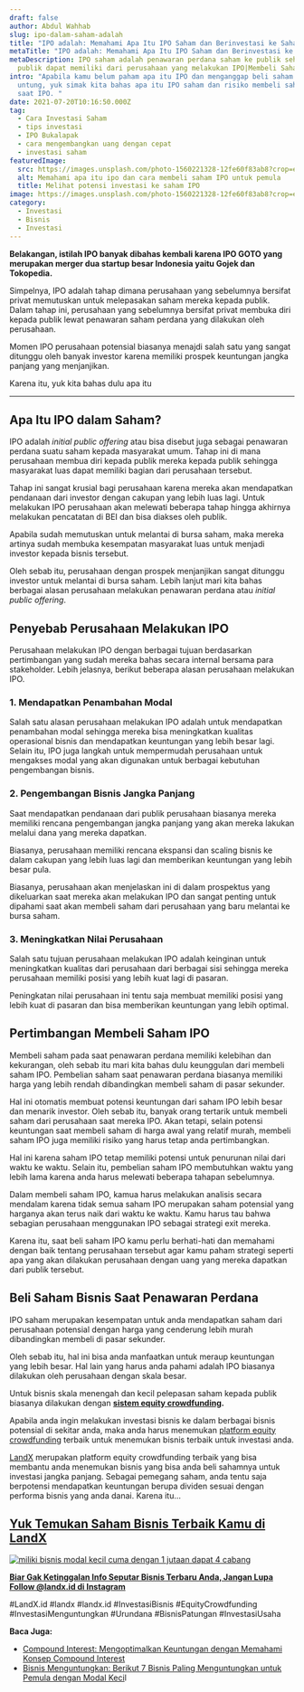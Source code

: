 ```yaml
---
draft: false
author: Abdul Wahhab
slug: ipo-dalam-saham-adalah
title: "IPO adalah: Memahami Apa Itu IPO Saham dan Berinvestasi ke Saham IPO"
metaTitle: "IPO adalah: Memahami Apa Itu IPO Saham dan Berinvestasi ke Saham IPO"
metaDescription: IPO saham adalah penawaran perdana saham ke publik sehingga
  publik dapat memiliki dari perusahaan yang melakukan IPO|Membeli Saham IPO
intro: "Apabila kamu belum paham apa itu IPO dan menganggap beli saham IPO pasti
  untung, yuk simak kita bahas apa itu IPO saham dan risiko membeli saham pada
  saat IPO. "
date: 2021-07-20T10:16:50.000Z
tag:
  - Cara Investasi Saham
  - tips investasi
  - IPO Bukalapak
  - cara mengembangkan uang dengan cepat
  - investasi saham
featuredImage:
  src: https://images.unsplash.com/photo-1560221328-12fe60f83ab8?crop=entropy&cs=tinysrgb&fit=max&fm=jpg&ixid=MnwxMTc3M3wwfDF8c2VhcmNofDJ8fHN0b2NrfGVufDB8fHx8MTY0MDMzMzA0MQ&ixlib=rb-1.2.1&q=80&w=1080
  alt: Memahami apa itu ipo dan cara membeli saham IPO untuk pemula
  title: Melihat potensi investasi ke saham IPO
image: https://images.unsplash.com/photo-1560221328-12fe60f83ab8?crop=entropy&cs=tinysrgb&fit=max&fm=jpg&ixid=MnwxMTc3M3wwfDF8c2VhcmNofDJ8fHN0b2NrfGVufDB8fHx8MTY0MDMzMzA0MQ&ixlib=rb-1.2.1&q=80&w=1080
category:
  - Investasi
  - Bisnis
  - Investasi
---
```

**Belakangan, istilah IPO banyak dibahas kembali karena IPO GOTO yang merupakan merger dua startup besar Indonesia yaitu Gojek dan Tokopedia.**

Simpelnya, IPO adalah tahap dimana perusahaan yang sebelumnya bersifat privat memutuskan untuk melepasakan saham mereka kepada publik. Dalam tahap ini, perusahaan yang sebelumnya bersifat privat membuka diri kepada publik lewat penawaran saham perdana yang dilakukan oleh perusahaan. 

Momen IPO perusahaan potensial biasanya menajdi salah satu yang sangat ditunggu oleh banyak investor karena memiliki prospek keuntungan jangka panjang yang menjanjikan. 

Karena itu, yuk kita bahas dulu apa itu 

- - -

## Apa Itu IPO dalam Saham?

IPO adalah *initial public offering* atau bisa disebut juga sebagai penawaran perdana suatu saham kepada masyarakat umum. Tahap ini di mana perusahaan membua diri kepada publik mereka kepada publik sehingga masyarakat luas dapat memiliki bagian dari perusahaan tersebut.

Tahap ini sangat krusial bagi perusahaan karena mereka akan mendapatkan pendanaan dari investor dengan cakupan yang lebih luas lagi. Untuk melakukan IPO perusahaan akan melewati beberapa tahap hingga akhirnya melakukan pencatatan di BEI dan bisa diakses oleh publik.

Apabila sudah memutuskan untuk melantai di bursa saham, maka mereka artinya sudah membuka kesempatan masyarakat luas untuk menjadi investor kepada bisnis tersebut.

Oleh sebab itu, perusahaan dengan prospek menjanjikan sangat ditunggu investor untuk melantai di bursa saham. Lebih lanjut mari kita bahas berbagai alasan perusahaan melakukan penawaran perdana atau *initial public offering*.

## Penyebab Perusahaan Melakukan IPO

Perusahaan melakukan IPO dengan berbagai tujuan berdasarkan pertimbangan yang sudah mereka bahas secara internal bersama para stakeholder. Lebih jelasnya, berikut beberapa alasan perusahaan melakukan IPO.

### 1. Mendapatkan Penambahan Modal

Salah satu alasan perusahaan melakukan IPO adalah untuk mendapatkan penambahan modal sehingga mereka bisa meningkatkan kualitas operasional bisnis dan mendapatkan keuntungan yang lebih besar lagi. Selain itu, IPO juga langkah untuk mempermudah perusahaan untuk mengakses modal yang akan digunakan untuk berbagai kebutuhan pengembangan bisnis.

### 2. Pengembangan Bisnis Jangka Panjang

Saat mendapatkan pendanaan dari publik perusahaan biasanya mereka memiliki rencana pengembangan jangka panjang yang akan mereka lakukan melalui dana yang mereka dapatkan.

Biasanya, perusahaan memiliki rencana ekspansi dan scaling bisnis ke dalam cakupan yang lebih luas lagi dan memberikan keuntungan yang lebih besar pula.

Biasanya, perusahaan akan menjelaskan ini di dalam prospektus yang dikeluarkan saat mereka akan melakukan IPO dan sangat penting untuk dipahami saat akan membeli saham dari perusahaan yang baru melantai ke bursa saham.

### 3. Meningkatkan Nilai Perusahaan

Salah satu tujuan perusahaan melakukan IPO adalah keinginan untuk meningkatkan kualitas dari perusahaan dari berbagai sisi sehingga mereka perusahaan memiliki posisi yang lebih kuat lagi di pasaran.

Peningkatan nilai perusahaan ini tentu saja membuat memiliki posisi yang lebih kuat di pasaran dan bisa memberikan keuntungan yang lebih optimal.

## Pertimbangan Membeli Saham IPO

Membeli saham pada saat penawaran perdana memiliki kelebihan dan kekurangan, oleh sebab itu mari kita bahas dulu keunggulan dari membeli saham IPO. Pembelian saham saat penawaran perdana biasanya memiliki harga yang lebih rendah dibandingkan membeli saham di pasar sekunder.

Hal ini otomatis membuat potensi keuntungan dari saham IPO lebih besar dan menarik investor. Oleh sebab itu, banyak orang tertarik untuk membeli saham dari perusahaan saat mereka IPO. Akan tetapi, selain potensi keuntungan saat membeli saham di harga awal yang relatif murah, membeli saham IPO juga memiliki risiko yang harus tetap anda pertimbangkan.

Hal ini karena saham IPO tetap memiliki potensi untuk penurunan nilai dari waktu ke waktu. Selain itu, pembelian saham IPO membutuhkan waktu yang lebih lama karena anda harus melewati beberapa tahapan sebelumnya.

Dalam membeli saham IPO, kamua harus melakukan analisis secara mendalam karena tidak semua saham IPO merupakan saham potensial yang harganya akan terus naik dari waktu ke waktu. Kamu harus tau bahwa sebagian perusahaan menggunakan IPO sebagai strategi exit mereka. 

Karena itu, saat beli saham IPO kamu perlu berhati-hati dan memahami dengan baik tentang perusahaan tersebut agar kamu paham strategi seperti apa yang akan dilakukan perusahaan dengan uang yang mereka dapatkan dari publik tersebut.

## Beli Saham  Bisnis Saat Penawaran Perdana

IPO saham merupakan kesempatan untuk anda mendapatkan saham dari perusahaan potensial dengan harga yang cenderung lebih murah dibandingkan membeli di pasar sekunder.

Oleh sebab itu, hal ini bisa anda manfaatkan untuk meraup keuntungan yang lebih besar. Hal lain yang harus anda pahami adalah IPO biasanya dilakukan oleh perusahaan dengan skala besar.

Untuk bisnis skala menengah dan kecil pelepasan saham kepada publik biasanya dilakukan dengan **[sistem equity crowdfunding](https://landx.id/project/index.html).** 

Apabila anda ingin melakukan investasi bisnis ke dalam berbagai bisnis potensial di sekitar anda, maka anda harus menemukan [platform equity crowdfunding](https://landx.id/) terbaik untuk menemukan bisnis terbaik untuk investasi anda.

[LandX](https://landx.id/) merupakan platform equity crowdfunding terbaik yang bisa membantu anda menemukan bisnis yang bisa anda beli sahamnya untuk investasi jangka panjang. Sebagai pemegang saham, anda tentu saja berpotensi mendapatkan keuntungan berupa dividen sesuai dengan performa bisnis yang anda danai. Karena itu...

## **[Yuk Temukan Saham Bisnis Terbaik Kamu di LandX](https://landx.id/project/?utm_source=Blog&utm_medium=organic+keyword&utm_campaign=blog&utm_id=Blog)**

[![miliki bisnis modal kecil cuma dengan 1 jutaan dapat 4 cabang ](https://accountgram-production.sfo2.cdn.digitaloceanspaces.com/landx_ghost/2021/11/jadi-owner-bisnis-hanya-1-jutaan-dengan-cuan-yang-sangat-menjanjikan.png)](https://landx.id/project/?utm_source=Blog&utm_medium=organic+keyword&utm_campaign=blog&utm_id=Blog)

**[Biar Gak Ketinggalan Info Seputar Bisnis Terbaru Anda, Jangan Lupa Follow @landx.id di Instagram](https://instagram.com/landx.id?utm_medium=copy_link)**

\#LandX.id    #landx         #landx.id    #InvestasiBisnis    #EquityCrowdfunding    #InvestasiMenguntungkan    #Urundana    #BisnisPatungan    #InvestasiUsaha

**Baca Juga:**

* [Compound Interest: Mengoptimalkan Keuntungan dengan Memahami Konsep Compound Interest](https://landx.id/blog/compound-interest-adalah/)
* [Bisnis Menguntungkan: Berikut 7 Bisnis Paling Menguntungkan untuk Pemula dengan Modal Keci](https://landx.id/blog/7-bisnis-yang-menguntungkan-untuk-pemula/)l